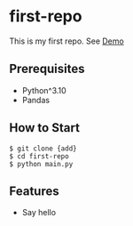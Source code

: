# first-repo

This is my first repo.
See [Demo](https://www.google.com/)

## Prerequisites

 - Python^3.10
 - Pandas

## How to Start
 
 ```shell
 $ git clone {add}
 $ cd first-repo
 $ python main.py
```

## Features

 - Say hello
 
